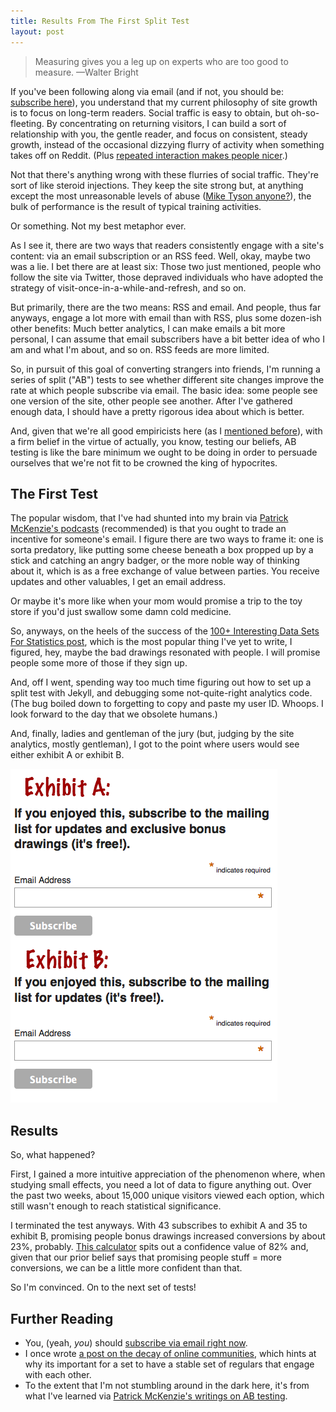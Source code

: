 ```yaml
---
title: Results From The First Split Test
layout: post
---
```


> Measuring gives you a leg up on experts who are too good to measure.
<span id="quote-attribute">—Walter Bright</span>

If you've been following along via email (and if not, you should be: [subscribe
here](http://eepurl.com/Ufpgr)), you understand that my current philosophy of site growth is to focus on
long-term readers. Social traffic is easy to obtain, but oh-so-fleeting. By concentrating on returning visitors, I can build a sort of relationship
with you, the gentle reader, and focus on consistent, steady growth,
instead of the occasional dizzying flurry of activity when something takes off
on Reddit. (Plus
[repeated interaction makes people nicer](http://rs.io/2014/02/26/why-online-communities-decay-over-time.html).)

Not that there's anything wrong with these flurries of social traffic. They're
sort of like steroid injections. They keep the site strong but, at anything
except the most unreasonable levels of abuse ([Mike Tyson anyone?](http://rs.io/2014/03/16/mike-tyson-and-steroids.html)), the bulk of
performance is the result of typical training activities.

Or something. Not my best metaphor ever.

As I see it, there are two ways that readers consistently engage with a site's
content: via an email subscription or an RSS feed. Well, okay, maybe two was a
lie. I bet there are at least six: Those two just mentioned, people who follow the site via
Twitter, those depraved individuals who have adopted the strategy of
visit-once-in-a-while-and-refresh, and so on.

But primarily, there are the two means: RSS and email. And people, thus far
anyways, engage a lot more with email than with RSS, plus some dozen-ish other
benefits: Much better analytics, I can make emails a bit more personal, I can
assume that email subscribers have a bit better idea of who I am and what I'm
about, and so on. RSS feeds are more limited.

So, in pursuit of this goal of converting strangers into friends, I'm running a
series of split ("AB") tests to see whether different site changes improve the
rate at which people subscribe via email. The basic idea: some
people see one version of the site, other people see another. After I've
gathered enough data, I should have a pretty rigorous idea about which is
better.

And, given that we're all good empiricists here (as I
[mentioned before](http://rs.io/2014/05/16/woah-dangerous-jobs.html)), with a
firm belief in the virtue of actually, you know, testing our beliefs, AB testing is like
the bare minimum we ought to be doing in order to persuade ourselves that we're
not fit to be crowned the king of hypocrites.

## The First Test

The popular wisdom, that I've had shunted into my brain via [Patrick McKenzie's
podcasts](http://www.kalzumeus.com/category/podcasts/) (recommended) is that you ought to trade an incentive for someone's
email. I figure there are two ways to frame it: one is sorta predatory, like
putting some cheese beneath a box propped up by a stick and catching an angry
badger, or the more noble way of thinking about it, which is as a free exchange
of value between parties. You receive updates and other valuables, I get an
email address.

Or maybe it's more like when your mom would promise a trip to the toy store if
you'd just swallow some damn cold medicine.

So, anyways, on the heels of the success of
the [100+ Interesting Data Sets For Statistics post](http://rs.io/2014/05/29/list-of-data-sets.html),
which is the most popular thing I've yet to write, I figured, hey,
maybe the bad drawings resonated with people. I will promise people some more of
those if they sign up.

And, off I went, spending way too much time figuring out how to set up a split
test with Jekyll, and debugging some not-quite-right analytics code. (The bug
boiled down to forgetting to copy and paste my user ID. Whoops. I look forward to the
day that we obsolete humans.)

And, finally, ladies and gentleman of the jury (but, judging by the site
analytics, mostly gentleman), I got to the point where users would see either
exhibit A or exhibit B.

![Picture two options from the first AB test.](/img/ab-test-1.png)

## Results

So, what happened?

First, I gained a more intuitive appreciation of the phenomenon where, when studying
small effects, you need a lot of data to figure anything out. Over the past two
weeks, about 15,000 unique visitors viewed each option, which still wasn't enough to reach
statistical significance.

I terminated the test anyways. With 43 subscribes to exhibit A and 35 to exhibit
B, promising people bonus drawings increased conversions by about 23%,
probably. [This calculator](http://getdatadriven.com/ab-significance-test) spits
out a confidence value of 82% and, given that our prior belief says that
promising people stuff = more conversions, we can be a little more confident
than that.

So I'm convinced. On to the next set of tests!

## Further Reading
* You, (yeah, *you*) should [subscribe via email right now](http://eepurl.com/Ufpgr).
* I once wrote [a post on the decay of online communities](http://rs.io/2014/02/26/why-online-communities-decay-over-time.html), which hints at why its
  important for a set to have a stable set of regulars that engage with each
  other. 
* To the extent that I'm not stumbling around in the dark here, it's from what
  I've learned via [Patrick McKenzie's writings on AB testing](http://www.kalzumeus.com/category/ab-testing/).
